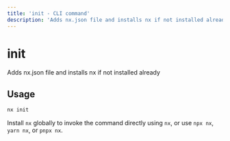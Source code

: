 ```yaml
---
title: 'init - CLI command'
description: 'Adds nx.json file and installs nx if not installed already'
---
```


# init

Adds nx.json file and installs nx if not installed already

## Usage

```bash
nx init
```

Install `nx` globally to invoke the command directly using `nx`, or use `npx nx`, `yarn nx`, or `pnpx nx`.
